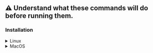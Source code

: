 ## :warning: Understand what these commands will do before running them.

### Installation


<details>
	<summary>Linux</summary>

As a normal user open a terminal and run commands:

Git Clone Repo to Home Directory(This will overwrite your config file if you have one already):
~~~
git clone https://github.com/jtw023/.config.git ~$USER/.config
~~~
Create Symlinks and copy gitignore:
~~~
ln -sv ~$USER/.config/Linux/nvim ~$USER/.config/ && ln -sv ~$USER/.config/Linux/Xresources/.Xresources ~$USER/.Xresources && ln -sv ~$USER/.config/Linux/xinit/.xinitrc ~$USER/.xinitrc && ln -sv ~$USER/.config/Linux/Xauthority/.Xauthority ~$USER/.Xauthority && ln -sv ~$USER/.config/Linux/zsh/.zshenv ~$USER/.zshenv && sudo cp -v ~$USER/.config/Linux/zsh/.zshrc.root /root/.zshrc && sudo mkdir -p /usr/share/zsh/themes && sudo cp -v ~$USER/.config/Linux/zsh/bira.zsh-theme /usr/share/zsh/themes/bira.zsh-theme && cp ~$USER/.config/Linux/.gitignore ~$USER/.config/
~~~
Install Neovim and Neovim Plugins:
~~~
pacman -Syu postgresql neovim sqlfluff pgformatter python
~~~
~~~
python -m pip install autopep8
~~~
~~~
/usr/local/bin/nvim -c :PlugInstall
~~~
With my keybindings for neovim, if you push the space bar plus the number 3 while in normal mode it'll open a new tab showing a folded list of keybindings. Use shift+m to fold and unfold.

<b>These config files make use of the Fantasque Sans Mono font family systemwide. The TTF fonts for the entire family as well as the nerd family variant are available [in my fonts repo](https://github.com/jtw023/fonts).</b>
</details>

<details>
	<summary>MacOS</summary>

As a normal user open a terminal and run commands:

Git Clone Repo to Home Directory(This will overwrite your config file if you have one already):
~~~
git clone https://github.com/jtw023/.config.git $HOME/.config
~~~
Create Symlinks and copy files:
~~~
ln -sv $HOME/.config/MacOS/nvim $HOME/.config/ && ln -sv $HOME/.config/MacOS/zsh/.zshrc $HOME/ && ln -sv $HOME/.config/MacOS/kitty $HOME/.config/ && cp $HOME/.config/MacOS/.gitignore $HOME/.config/ && cp $HOME/.config/MacOS/sqlfluff/.sqlfluff $HOME/bitbucket_repos/jordanw/SQL/
~~~
Install Neovim and Neovim Necessary Programs:
~~~
brew install postgresql@14 neovim sqlfluff gh fzf lsd bat jq kitty ripgrep
~~~
~~~
python -m pip install autopep8
~~~
~~~
/usr/local/bin/nvim -c :PlugInstall
~~~

----

With my keybindings for neovim, if you push the space bar plus the number 3 while in normal mode it'll open a new tab showing a folded list of keybindings. Use shift+m to fold and unfold. You can also push the space bar plus f plus k to open a text box and directly fuzzy search what you need.

----

If using SQL be sure to set up your database connection in a file named `connections.json` inside whichever directory you choose to save SQL files to. This can even be a git directory so that the files are automatically tracked. Just be sure to add your `connections.json` to the `.gitignore`.
<details>
    <summary>How to configure SQL</summary>

There are three options to do this but my preferred way is as follows:
1. visit $HOME/.config/nvim/lua/config/plug-dadbod.lua and edit the `vim.g.db_ui_save_location` variable(This is okay to be commited as it is just a directory).
2. open nvim and type `:DBUIAddConnection`. This will prompt you to enter a database connection and will be saved in `vim.g.db_ui_save_location` as `connections.json`. You can repeat this process as many times as desired. Or you can manually create and edit `connections.json` using the following structure:
<pre><code>
-- The name will be a newly created directory inside of `vim.g.db_ui_save_location` for saved files.
[
    {"url": "insert-url-here", "name": "insert-directory-name-here"},
    {"url": "insert-second-url-here", "name": "insert-second-directory-name-here"},
]
</code></pre>
If you have further questions about this please visit [the vim-dadbod-ui plugin on github](https://github.com/kristijanhusak/vim-dadbod-ui#databases).
</details>

----

<b>These config files make use of the Fira Code font family in the kitty terminal emulator. If you use that terminal, the TTF fonts are available [in my fonts repo](https://github.com/jtw023/fonts).</b>
</details>
